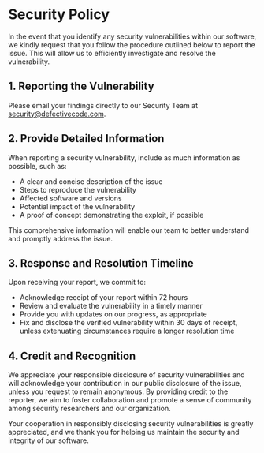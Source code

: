 # Security Policy

In the event that you identify any security vulnerabilities within our software, we kindly request that you follow the procedure outlined below to report the issue. This will allow us to efficiently investigate and resolve the vulnerability.

## 1. Reporting the Vulnerability

Please email your findings directly to our Security Team at security@defectivecode.com.

## 2. Provide Detailed Information

When reporting a security vulnerability, include as much information as possible, such as:

-   A clear and concise description of the issue
-   Steps to reproduce the vulnerability
-   Affected software and versions
-   Potential impact of the vulnerability
-   A proof of concept demonstrating the exploit, if possible

This comprehensive information will enable our team to better understand and promptly address the issue.

## 3. Response and Resolution Timeline

Upon receiving your report, we commit to:

-   Acknowledge receipt of your report within 72 hours
-   Review and evaluate the vulnerability in a timely manner
-   Provide you with updates on our progress, as appropriate
-   Fix and disclose the verified vulnerability within 30 days of receipt, unless extenuating circumstances require a longer resolution time

## 4. Credit and Recognition

We appreciate your responsible disclosure of security vulnerabilities and will acknowledge your contribution in our public disclosure of the issue, unless you request to remain anonymous. By providing credit to the reporter, we aim to foster collaboration and promote a sense of community among security researchers and our organization.

Your cooperation in responsibly disclosing security vulnerabilities is greatly appreciated, and we thank you for helping us maintain the security and integrity of our software.

